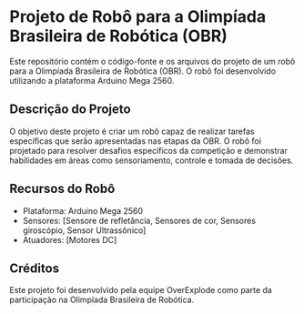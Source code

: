 # Projeto de Robô para a Olimpíada Brasileira de Robótica (OBR)

Este repositório contém o código-fonte e os arquivos do projeto de um robô para a Olimpíada Brasileira de Robótica (OBR). O robô foi desenvolvido utilizando a plataforma Arduino Mega 2560.

## Descrição do Projeto

O objetivo deste projeto é criar um robô capaz de realizar tarefas específicas que serão apresentadas nas etapas da OBR. O robô foi projetado para resolver desafios específicos da competição e demonstrar habilidades em áreas como sensoriamento, controle e tomada de decisões.

## Recursos do Robô

- Plataforma: Arduino Mega 2560
- Sensores: [Sensore de refletância, Sensores de cor, Sensores giroscópio, Sensor Ultrassônico]
- Atuadores: [Motores DC]
  
## Créditos

Este projeto foi desenvolvido pela equipe OverExplode como parte da participação na Olimpíada Brasileira de Robótica.


